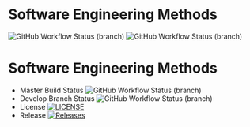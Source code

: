 # Software Engineering Methods
![GitHub Workflow Status (branch)](https://img.shields.io/github/actions/workflow/status/MutantAc/sem/main.yml?branch=develop)
![GitHub Workflow Status (branch)](https://img.shields.io/github/actions/workflow/status/MutantAc/sem/main.yml?branch=develop)
# Software Engineering Methods
* Master Build Status ![GitHub Workflow Status (branch)](https://img.shields.io/github/actions/workflow/status/MutantAc/sem/main.yml?branch=master)
* Develop Branch Status ![GitHub Workflow Status (branch)](https://img.shields.io/github/actions/workflow/status/MutantAc/sem/main.yml?branch=develop)
* License [![LICENSE](https://img.shields.io/github/license/MutantAc/sem.svg?style=flat-square)](https://github.com/MutantAc/sem/blob/master/LICENSE)
* Release [![Releases](https://img.shields.io/github/release/MutantAc/sem/all.svg?style=flat-square)](https://github.com/MutantAc/sem/releases)

